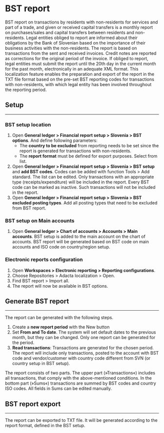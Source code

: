 # BST report

BST report on transactions by residents with non-residents for services and part of a trade, and given or received capital transfers is a monthly report on purchases/sales and capital transfers between residents and non-residents. Legal entities obliged to report are informed about their obligations by the Bank of Slovenian based on the importance of their business activities with the non-residents. The report is based on transactions from the sent and received invoices. Credit notes are reported as corrections for the original period of the invoice. If obliged to report, legal entities must submit the report until the 20th day in the current month for the past month, electronically in an adequate XML format.
This localization feature enables the preparation and export of the report in the TXT file format based on the pre-set BST reporting codes for transactions with non-residents, with which legal entity has been involved throughout the reporting period.

## **Setup**
---	 

### BST setup location

1. Open **General ledger > Financial report setup > Slovenia > BST options**. And define following parameters: 
   - The **country to be excluded** from reporting needs to be set since the report is generated for transactions with non-residents.   
   - The **report format** must be defined for export purposes. Select from list.
4. Open **General ledger > Financial report setup > Slovenia > BST setup** and **add BST codes**. Codes can be added with function Tools > Add standard. The list can be edited.  Only transactions with an appropriate type (receipts/expenditure) will be included in the report. Every BST code can be marked as inactive.  Such transactions will not be included in the report. 
4. Open **General ledger > Financial report setup > Slovenia > BST excluded posting types**. Add all posting types that need to be excluded from BST report. 

### BST setup on Main accounts
1. Open **General ledger > Chart of accounts > Accounts > Main accounts**. 
BST setup is added to the main account on the chart of accounts. BST report will be generated based on BST code on main accounts and ISO code on country/region setup.  


### Electronic reports configuration 

1. Open **Workspaces > Electronic reporting > Reporting configurations**.
2. Choose Repositories > Adacta localization > Open.
3. Find BST report > Import all.
4. The report will now be available in BST options.  

## **Generate BST report** 
---

The report can be generated with the following steps.
1. Create a **new report period** with the New button	  
2. Set **From and To date**. The system will set default dates to the previous month, but they can be changed. Only one report can be generated for the period. 	 
3. **Read transactions**: Transactions are generated for the chosen period. The report will include only transactions, posted to the account with BST code and vendor/customer with country code different from SVN (or country setup in BST setup).   

The report consists of two parts. The upper part (»Transactions«) includes all transactions, that comply with the above-mentioned conditions. In the bottom part (»Sums«) transactions are summed by BST codes and country ISO codes. All fields in Sums can be edited manually.  

## **BST report export** 
---

The report can be exported to TXT file. It will be generated according to the report format, defined in the BST setup.  
